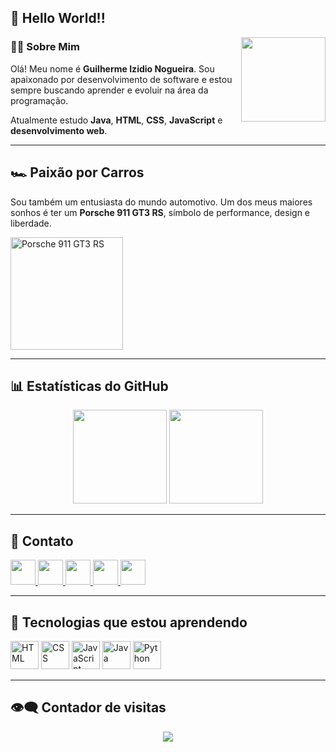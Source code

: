 ## 👋 Hello World!!

<img align="right" height="135" src="https://www.wsupercars.com/wallpapers-regular/Porsche/2023-Porsche-911-GT3-RS-004-1080.jpg" />

### 👨‍💻 Sobre Mim

Olá! Meu nome é **Guilherme Izidio Nogueira**. Sou apaixonado por desenvolvimento de software e estou sempre buscando aprender e evoluir na área da programação.

Atualmente estudo **Java**, **HTML**, **CSS**, **JavaScript** e **desenvolvimento web**.

---

## 🏎️ Paixão por Carros

Sou também um entusiasta do mundo automotivo. Um dos meus maiores sonhos é ter um **Porsche 911 GT3 RS**, símbolo de performance, design e liberdade.

<img src="https://www.wsupercars.com/wallpapers-regular/Porsche/2023-Porsche-911-GT3-RS-004-1080.jpg" height="180" alt="Porsche 911 GT3 RS" />

---

## 📊 Estatísticas do GitHub

<div align="center">
  <img src="https://github-readme-stats.vercel.app/api/top-langs?username=Guilhermezi&layout=compact&card_width=320&langs_count=5&theme=dracula&hide_border=false" height="150" />
  <img src="https://github-readme-stats.vercel.app/api?username=Guilhermezi&show_icons=true&include_all_commits=true&count_private=true&theme=dracula&hide_border=false" height="150" />
</div>

---

## 🔗 Contato

<div align="left">
  <a href="https://www.linkedin.com/in/guilherme-izidio-nogueira-7ab1ab370/" target="_blank">
    <img src="https://img.shields.io/static/v1?message=LinkedIn&logo=linkedin&label=&color=0077B5&logoColor=white&style=for-the-badge" height="40" />
  </a>
  <a href="https://discord.com/users/seuID" target="_blank">
    <img src="https://img.shields.io/static/v1?message=Discord&logo=discord&label=&color=7289DA&logoColor=white&style=for-the-badge" height="40" />
  </a>
  <a href="https://www.instagram.com/guilherme_izidio1/" target="_blank">
    <img src="https://img.shields.io/static/v1?message=Instagram&logo=instagram&label=&color=E4405F&logoColor=white&style=for-the-badge" height="40" />
  </a>
  <a href="https://api.whatsapp.com/send?phone=5511981214326" target="_blank">
    <img src="https://img.shields.io/static/v1?message=WhatsApp&logo=whatsapp&label=&color=25D366&logoColor=white&style=for-the-badge" height="40" />
  </a>
  <a href="mailto:guilhermeizidio@gmail.com" target="_blank">
    <img src="https://img.shields.io/static/v1?message=Gmail&logo=gmail&label=&color=D14836&logoColor=white&style=for-the-badge" height="40" />
  </a>
</div>

---

## 🧠 Tecnologias que estou aprendendo

<div align="left">
  <img src="https://cdn.jsdelivr.net/gh/devicons/devicon/icons/html5/html5-original.svg" height="45" alt="HTML" />
  <img src="https://cdn.jsdelivr.net/gh/devicons/devicon/icons/css3/css3-original.svg" height="45" alt="CSS" />
  <img src="https://cdn.jsdelivr.net/gh/devicons/devicon/icons/javascript/javascript-original.svg" height="45" alt="JavaScript" />
  <img src="https://cdn.jsdelivr.net/gh/devicons/devicon/icons/java/java-original.svg" height="45" alt="Java" />
  <img src="https://cdn.jsdelivr.net/gh/devicons/devicon/icons/python/python-original.svg" height="45" alt="Python" />
</div>

---

## 👁️‍🗨️ Contador de visitas

<div align="center">
  <img src="https://visitor-badge.laobi.icu/badge?page_id=Guilhermezi.Guilhermezi&left_color=dimgrey&right_color=darkblue&left_text=visits" />
</div>
